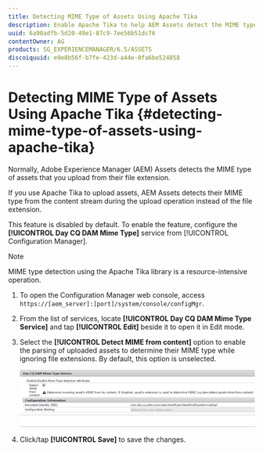 ```yaml
---
title: Detecting MIME Type of Assets Using Apache Tika
description: Enable Apache Tika to help AEM Assets detect the MIME type of assets from the content stream during the upload operation instead of the file extension.
uuid: 6a90adfb-5d20-49e1-87c9-7ee56b51dc76
contentOwner: AG
products: SG_EXPERIENCEMANAGER/6.5/ASSETS
discoiquuid: e9e8b56f-b7fe-423d-a44e-0fa6be524858
---
```


# Detecting MIME Type of Assets Using Apache Tika {#detecting-mime-type-of-assets-using-apache-tika}

Normally, Adobe Experience Manager (AEM) Assets detects the MIME type of assets that you upload from their file extension.

If you use Apache Tika to upload assets, AEM Assets detects their MIME type from the content stream during the upload operation instead of the file extension.

This feature is disabled by default. To enable the feature, configure the **[!UICONTROL Day CQ DAM Mime Type]** service from [!UICONTROL Configuration Manager].

>[!NOTE]
>
>MIME type detection using the Apache Tika library is a resource-intensive operation.

1. To open the Configuration Manager web console, access `https://[aem_server]:[port]/system/console/configMgr`.
1. From the list of services, locate **[!UICONTROL Day CQ DAM Mime Type Service]** and tap **[!UICONTROL Edit]** beside it to open it in Edit mode.

1. Select the **[!UICONTROL Detect MIME from content]** option to enable the parsing of uploaded assets to determine their MIME type while ignoring file extensions. By default, this option is unselected.

   ![chlimage_1-333](assets/chlimage_1-333.png)

1. Click/tap **[!UICONTROL Save]** to save the changes.
